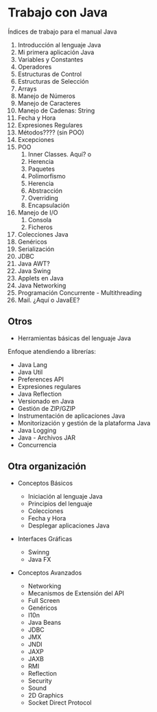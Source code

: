 # Trabajo con Java

Índices de trabajo para el manual Java


1. Introducción al lenguaje Java
2. Mi primera aplicación Java
3. Variables y Constantes
4. Operadores
5. Estructuras de Control
6. Estructuras de Selección
7. Arrays
8. Manejo de Números
9. Manejo de Caracteres
10. Manejo de Cadenas: String
11. Fecha y Hora
12. Expresiones Regulares
13. Métodos???? (sin POO)
14. Excepciones
15. POO
    1. Inner Classes. Aquí? o
    2. Herencia
    3. Paquetes
    4. Polimorfismo
    5. Herencia
    6. Abstracción
    7. Overriding
    8. Encapsulación
16. Manejo de I/O
    1. Consola
    2. Ficheros
17. Colecciones Java
18. Genéricos
19. Serialización
20. JDBC
21. Java AWT?
22. Java Swing
23. Applets en Java
24. Java Networking
25. Programación Concurrente - Multithreading
26. Mail. ¿Aquí o JavaEE?


## Otros
* Herramientas básicas del lenguaje Java

Enfoque atendiendo a librerías:

* Java Lang
* Java Util
* Preferences API
* Expresiones regulares
* Java Reflection
* Versionado en Java
* Gestión de ZIP/GZIP
* Instrumentación de aplicaciones Java
* Monitorización y gestión de la plataforma Java
* Java Logging
* Java - Archivos JAR
* Concurrencia



## Otra organización

* Conceptos Básicos
  * Iniciación al lenguaje Java
  * Principios del lenguaje
  * Colecciones
  * Fecha y Hora
  * Desplegar aplicaciones Java

* Interfaces Gráficas
  * Swinng
  * Java FX

* Conceptos Avanzados
  * Networking
  * Mecanismos de Extensión del API
  * Full Screen
  * Genéricos
  * I10n
  * Java Beans
  * JDBC
  * JMX
  * JNDI
  * JAXP
  * JAXB
  * RMI
  * Reflection
  * Security
  * Sound
  * 2D Graphics
  * Socket Direct Protocol
